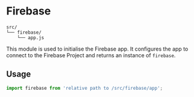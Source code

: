 # Firebase

```
src/
└── firebase/
	└── app.js
```

This module is used to initialise the Firebase app. It configures the app to connect to the Firebase Project and returns an instance of ```firebase```.

## Usage

```js
import firebase from 'relative path to /src/firebase/app';
```
